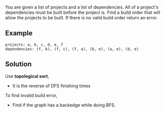 You are given a list of projects and a list of dependencies. All of a project's dependencies must be built before the project is. Find a build order that will allow the projects to be built. If there is no valid build order return an error.

## Example
```
projects: a, b, c, d, e, f
dependencies: (f, b), (f, c), (f, a), (b, e), (a, e), (d, e)
```

## Solution 

Use **topological sort**,
  -  It is the reverse of DFS finishing times

To find invalid build error,
  - Find if the graph has a backedge while doing BFS. 
